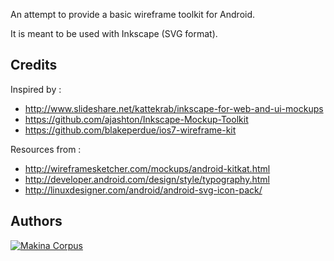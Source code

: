 An attempt to provide a basic wireframe toolkit for Android.

It is meant to be used with Inkscape (SVG format).

Credits
-------

Inspired by :

* http://www.slideshare.net/kattekrab/inkscape-for-web-and-ui-mockups
* https://github.com/ajashton/Inkscape-Mockup-Toolkit
* https://github.com/blakeperdue/ios7-wireframe-kit

Resources from :

* http://wireframesketcher.com/mockups/android-kitkat.html
* http://developer.android.com/design/style/typography.html
* http://linuxdesigner.com/android/android-svg-icon-pack/



Authors
-------

[![Makina Corpus](http://depot.makina-corpus.org/public/logo.gif)](http://makinacorpus.com)

